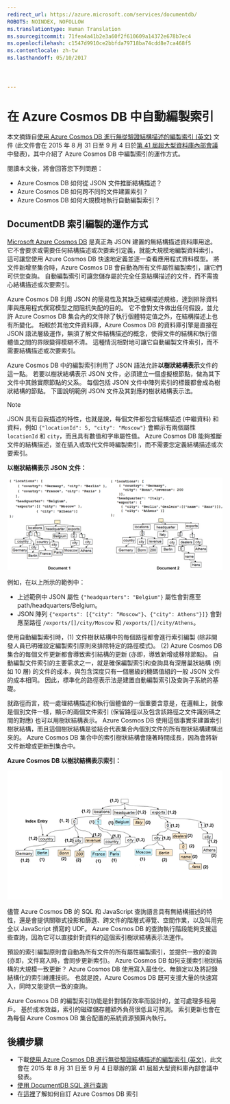 ```yaml
---
redirect_url: https://azure.microsoft.com/services/documentdb/
ROBOTS: NOINDEX, NOFOLLOW
ms.translationtype: Human Translation
ms.sourcegitcommit: 71fea4a41b2e3a60f2f610609a14372e678b7ec4
ms.openlocfilehash: c1547d9910ce2bbfda79718ba74cdd8e7ca468f5
ms.contentlocale: zh-tw
ms.lasthandoff: 05/10/2017



---
```

# <a name="automatic-indexing-in-azure-cosmos-db"></a>在 Azure Cosmos DB 中自動編製索引
本文摘錄自[使用 Azure Cosmos DB 進行無從驗證結構描述的編製索引 (英文)](http://www.vldb.org/pvldb/vol8/p1668-shukla.pdf) 文件 (此文件會在 2015 年 8 月 31 日至 9 月 4 日於[第 41 屆超大型資料庫內部會議](http://www.vldb.org/2015/)中發表)，其中介紹了 Azure Cosmos DB 中編製索引的運作方式。 

閱讀本文後，將會回答您下列問題：

* Azure Cosmos DB 如何從 JSON 文件推斷結構描述？
* Azure Cosmos DB 如何跨不同的文件建置索引？
* Azure Cosmos DB 如何大規模地執行自動編製索引？

## <a id="HowDocumentDBIndexingWorks"></a> DocumentDB 索引編製的運作方式
[Microsoft Azure Cosmos DB](https://azure.microsoft.com/services/documentdb/) 是真正為 JSON 建置的無結構描述資料庫用途。 它不會要求或需要任何結構描述或次要索引定義，就能大規模地編製資料索引。 這可讓您使用 Azure Cosmos DB 快速地定義並逐一查看應用程式資料模型。 將文件新增至集合時，Azure Cosmos DB 會自動為所有文件屬性編製索引，讓它們可供您查詢。 自動編製索引可讓您儲存屬於完全任意結構描述的文件，而不需擔心結構描述或次要索引。

Azure Cosmos DB 利用 JSON 的簡易性及其缺乏結構描述規格，達到排除資料庫與應用程式撰寫模型之間阻抗失配的目的。 它不會對文件做出任何假設，並允許 Azure Cosmos DB 集合內的文件除了執行個體特定值之外，在結構描述上也有所變化。 相較於其他文件資料庫，Azure Cosmos DB 的資料庫引擎是直接在 JSON 語法層級運作，無須了解文件結構描述的概念，使得文件的結構和執行個體值之間的界限變得模糊不清。 這種情況相對地可讓它自動編製文件索引，而不需要結構描述或次要索引。

Azure Cosmos DB 中的編製索引利用了 JSON 語法允許**以樹狀結構表示**文件的這一點。 若要以樹狀結構表示 JSON 文件，必須建立一個虛擬根節點，做為其下文件中其餘實際節點的父系。 每個包括 JSON 文件中陣列索引的標籤都會成為樹狀結構的節點。 下圖說明範例 JSON 文件及其對應的樹狀結構表示法。

> [!NOTE]
> JSON 具有自我描述的特性，也就是說，每個文件都包含結構描述 (中繼資料) 和資料，例如 `{"locationId": 5, "city": "Moscow"}` 會顯示有兩個屬性 `locationId` 和 `city`，而且具有數值和字串屬性值。 Azure Cosmos DB 能夠推斷文件的結構描述，並在插入或取代文件時編製索引，而不需要您定義結構描述或次要索引。
> 
> 

**以樹狀結構表示 JSON 文件：**

![以樹狀結構表示文件](media/documentdb-indexing/DocumentsAsTrees.png)

例如，在以上所示的範例中：

* 上述範例中 JSON 屬性 `{"headquarters": "Belgium"}` 屬性會對應至 path/headquarters/Belgium。
* JSON 陣列 `{"exports": [{"city": “Moscow"}`、`{"city": Athens"}]}` 會對應至路徑 `/exports/[]/city/Moscow` 和 `/exports/[]/city/Athens`。

使用自動編製索引時，(1) 文件樹狀結構中的每個路徑都會進行索引編製 (除非開發人員已明確設定編製索引原則來排除特定的路徑模式)。 (2) Azure Cosmos DB 集合的每個文件更新都會導致索引結構的更新 (亦即，導致新增或移除節點)。 自動編製文件索引的主要需求之一，就是確保編製索引和查詢具有深層巢狀結構 (例如 10 層) 的文件的成本，與包含深度只有一個層級的機碼值組的一般 JSON 文件的成本相同。 因此，標準化的路徑表示法是建置自動編製索引及查詢子系統的基礎。

就路徑而言，統一處理結構描述和執行個體值的一個重要含意是，在邏輯上，就像是個別文件一樣，顯示的兩個文件索引 (保留路徑以及包含該路徑之文件識別碼之間的對應) 也可以用樹狀結構表示。 Azure Cosmos DB 使用這個事實來建置索引樹狀結構，而且這個樹狀結構是從結合代表集合內個別文件的所有樹狀結構建構出來的。 Azure Cosmos DB 集合中的索引樹狀結構會隨著時間成長，因為會將新文件新增或更新到集合中。

**Azure Cosmos DB 以樹狀結構表示索引：**

![以樹狀結構表示索引](media/documentdb-indexing/IndexAsTree.png)

儘管 Azure Cosmos DB 的 SQL 和 JavaScript 查詢語言具有無結構描述的特性，還是會提供關聯式投影和篩選、跨文件的階層式導覽、空間作業，以及叫用完全以 JavaScript 撰寫的 UDF。 Azure Cosmos DB 的查詢執行階段能夠支援這些查詢，因為它可以直接針對資料的這個索引樹狀結構表示法運作。

預設的索引編製原則會自動為所有文件的所有屬性編製索引，並提供一致的查詢 (亦即，文件寫入時，會同步更新索引)。 Azure Cosmos DB 如何支援索引樹狀結構的大規模一致更新？ Azure Cosmos DB 使用寫入最佳化、無鎖定以及將記錄結構化的索引維護技術。 也就是說，Azure Cosmos DB 既可支援大量的快速寫入，同時又能提供一致的查詢。 

Azure Cosmos DB 的編製索引功能是針對儲存效率而設計的，並可處理多租用戶。 基於成本效益，索引的磁碟儲存體額外負荷很低且可預測。 索引更新也會在為每個 Azure Cosmos DB 集合配置的系統資源預算內執行。

## <a name="NextSteps"></a> 後續步驟
* 下載[使用 Azure Cosmos DB 進行無從驗證結構描述的編製索引 (英文)](http://www.vldb.org/pvldb/vol8/p1668-shukla.pdf)，此文會在 2015 年 8 月 31 日至 9 月 4 日舉辦的第 41 屆超大型資料庫內部會議中發表。
* [使用 DocumentDB SQL 進行查詢](documentdb-sql-query.md)
* 在[這裡](documentdb-indexing-policies.md)了解如何自訂 Azure Cosmos DB 索引



